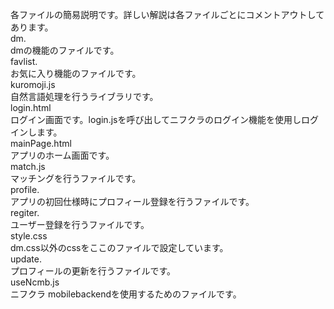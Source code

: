 各ファイルの簡易説明です。詳しい解説は各ファイルごとにコメントアウトしてあります。<br>
dm.<br>
dmの機能のファイルです。<br>
favlist.<br>
お気に入り機能のファイルです。<br>
kuromoji.js<br>
自然言語処理を行うライブラリです。<br>
login.html<br>
ログイン画面です。login.jsを呼び出してニフクラのログイン機能を使用しログインします。<br>
mainPage.html<br>
アプリのホーム画面です。<br>
match.js<br>
マッチングを行うファイルです。<br>
profile.<br>
アプリの初回仕様時にプロフィール登録を行うファイルです。<br>
regiter.<br>
ユーザー登録を行うファイルです。<br>
style.css<br>
dm.css以外のcssをここのファイルで設定しています。<br>
update.<br>
プロフィールの更新を行うファイルです。<br>
useNcmb.js<br>
ニフクラ mobilebackendを使用するためのファイルです。<br>
